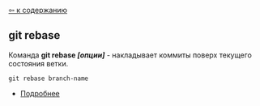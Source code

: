 [&#8678; к содержанию](./readme.md)

## git rebase

Команда **git rebase *[опции]*** - накладывает коммиты поверх текущего состояния ветки.

```bash=
git rebase branch-name
```

* [Подробнее](https://git-scm.com/docs/git-rebase)